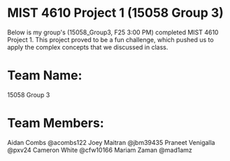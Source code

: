 # MIST 4610 Project 1 (15058 Group 3)
Below is my group's (15058_Group3, F25 3:00 PM) completed MIST 4610 Project 1. This project proved to be a fun challenge, which pushed us to apply the complex concepts that we discussed in class.

# Team Name:
15058 Group 3

# Team Members:
Aidan Combs @acombs122
Joey Maitran @jbm39435 
Praneet Venigalla @pxv24
Cameron White @cfw10166
Mariam Zaman @mad1amz 
